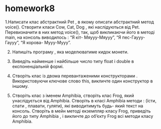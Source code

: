 # homework8

1.Написати клас абстрактний Pet , в якому описати абстрактний метод voice(). Створити класи Cow, Cat, Dog ,
які наслідуються від Pet. Перевизначити в них метод voice(), так, щоб викликаючи його в методі main, 
на консоль виводилось : “Я кіт- Мяууу-Мяууу”, “Я пес-Гаууу-Гаууу”, “Я корова- Мууу-Мууу”.

2. Напишіть програму , яка моделюватиме кидок монети.

3. Виведіть найменше і найбільше число типу float і double в експоненціальній формі.

4. Створіть клас із двома перевантаженими конструкторами . Використовуючи ключове слово this, викличте один конструктор в іншому.

5. Створіть клас з іменем Amphibia, створіть клас Frog, який унаслідується від Amphibia. 
Створіть в класі Amphibia методи : (їсти, спати , плавати, гуляти), які виводитимуть будь- який 
текст на консоль. Створіть в мейн методі екземпляр класу Frog, приведіть його до типу Amphibia ,
і викличте до об’єкту Frog всі методи класу Amphibia.
